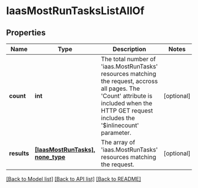 # IaasMostRunTasksListAllOf

## Properties
Name | Type | Description | Notes
------------ | ------------- | ------------- | -------------
**count** | **int** | The total number of &#39;iaas.MostRunTasks&#39; resources matching the request, accross all pages. The &#39;Count&#39; attribute is included when the HTTP GET request includes the &#39;$inlinecount&#39; parameter. | [optional] 
**results** | [**[IaasMostRunTasks], none_type**](IaasMostRunTasks.md) | The array of &#39;iaas.MostRunTasks&#39; resources matching the request. | [optional] 

[[Back to Model list]](../README.md#documentation-for-models) [[Back to API list]](../README.md#documentation-for-api-endpoints) [[Back to README]](../README.md)


